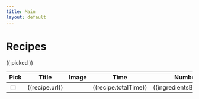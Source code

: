 ```yaml
---
title: Main
layout: default
---
```

<h1>Recipes</h1>
  <div class = "row" id="app">
    <div class = "col-sm-6">
      (( picked ))
    </div>
    <div class = "col-sm-6">
      <table class="table table-striped-columns">
        <thead>
          <tr>
            <th>Pick</th>
            <th>Title</th>
            <th>Image</th>
            <th>Time</th>
            <th>Number of ingredients</th>
          </tr>
        </thead>
        <tbody>
          <tr v-for = "recipe in recipes" :key="recipe">
            <td><input type="checkbox" v-model="picked" value="recipe"></td>
            <td><a :href="recipe.url">((recipe.url))</a></td>
            <td><img style="max-width:100px" class="img-fluid" :src="/images/((recipe)).jpg"></td>
            <td>((recipe.totalTime))</td>
            <td>((ingredientsByRecipe[recipe].length))</td>
          </tr>
        </tbody>
      </table>
    </div>
  </div>
<script>
  const ibR = {}
  const r = {}
  {%- for recipe in site.recipes -%}
    {%- assign recipe_data = site.data[recipe.slug] -%}
    {% if recipe_data %}
  r["{{recipe.slug}}"] = {"title":"{{recipe.title}}","url":"{{recipe.url}}"};
  ibR["{{recipe.slug}}"] = [
      {%- assign ingredients = recipe_data.ingredients -%}
      {%- assign yields = recipe_data.yields -%}
        {%- for yield in yields -%}
          {%- if yield.yields == 2 -%}
            {%- for ing in yield.ingredients -%}
              {% assign ingredient = ingredients | where: "id", ing.id | first %}
              {"type":"{{ingredient.type}}", "name":"{{ingredient.name}}", "amount":"{{ing.amount}}", "unit":"{{ing.unit}}"},
            {%- endfor -%}
          {%- endif -%}
        {%- endfor -%}
  ];
    {%- endif -%}
  {%- endfor -%}
  const { createApp, ref } = Vue
  const app = createApp({
      setup() {
        const picked = ref([])
        const recipes = ref(r)
        const ingredientsByRecipe = ref(ibR)
        return {
          recipes,
          ingredientsByRecipe,
          picked
        }
      }
    })
  app.config.compilerOptions.delimiters = ['((', '))']
  app.mount('#app')
</script>
